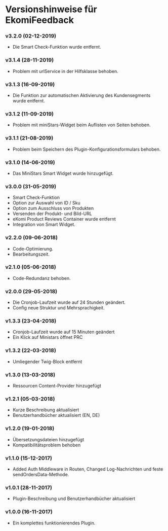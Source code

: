 # Versionshinweise für EkomiFeedback

### v3.2.0 (02-12-2019)
- Die Smart Check-Funktion wurde entfernt.

### v3.1.4 (28-11-2019)
- Problem mit urlService in der Hilfsklasse behoben.

### v3.1.3 (16-09-2019)
- Die Funktion zur automatischen Aktivierung des Kundensegments wurde entfernt.

### v3.1.2 (11-09-2019)
- Problem mit miniStars-Widget beim Auflisten von Seiten behoben.

### v3.1.1 (21-08-2019)
- Problem beim Speichern des Plugin-Konfigurationsformulars behoben.

### v3.1.0 (14-06-2019)
- Das MiniStars Smart Widget wurde hinzugefügt.

### v3.0.0 (31-05-2019)
- Smart Check-Funktion
- Option zur Auswahl von ID / Sku
- Option zum Ausschluss von Produkten
- Versenden der Produkt- und Bild-URL
- eKomi Product Reviews Container wurde entfernt
- Integration von Smart Widget. 

### v2.2.0 (09-06-2018)
- Code-Optimierung.
- Bearbeitungszeit.

### v2.1.0 (05-06-2018)
- Code-Redundanz behoben.

### v2.0.0 (29-05-2018)
- Die Cronjob-Laufzeit wurde auf 24 Stunden geändert.
- Config neue Struktur und Mehrsprachigkeit.

### v1.3.3 (23-04-2018)
- Cronjob-Laufzeit wurde auf 15 Minuten geändert
- Ein Klick auf Ministars öffnet PRC

### v1.3.2 (22-03-2018)
- Umliegender Twig-Block entfernt

### v1.3.0 (13-03-2018)
- Ressourcen Content-Provider hinzugefügt

### v1.2.1 (05-03-2018)
- Kurze Beschreibung aktualisiert
- Benutzerhandbücher aktualisiert (EN, DE)

### v1.2.0 (19-01-2018)
- Übersetzungsdateien hinzugefügt
- Kompatibilitätsproblem behoben

### v1.1.0 (15-12-2017)
- Added Auth Middleware in Routen, Changed Log-Nachrichten und feste sendOrdersData-Methode.

### v1.0.1 (28-11-2017)
- Plugin-Beschreibung und Benutzerhandbücher aktualisiert

### v1.0.0 (16-11-2017)
- Ein komplettes funktionierendes Plugin.